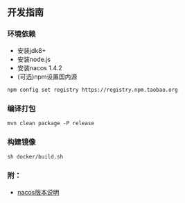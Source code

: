 ## 开发指南
### 环境依赖

- 安装jdk8+
- 安装node.js
- 安装nacos 1.4.2
- (可选)npm设置国内源
```shell
npm config set registry https://registry.npm.taobao.org
```
### 编译打包

```shell script
mvn clean package -P release
```
### 构建镜像

```shell script
sh docker/build.sh
```

### 附：
- [nacos版本说明](https://github.com/alibaba/spring-cloud-alibaba/wiki/%E7%89%88%E6%9C%AC%E8%AF%B4%E6%98%8E) 
